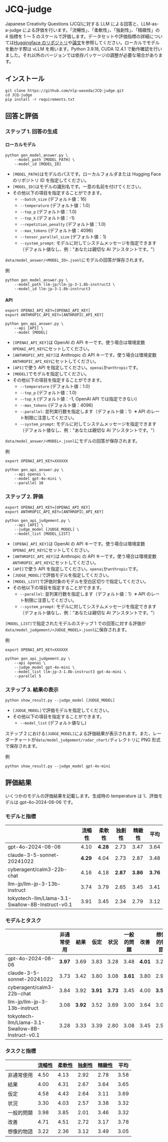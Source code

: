 # JCQ-judge

Japanese Creativity Questions (JCQ)に対する LLM による回答と、LLM-as-a-judge による評価を行います。「流暢性」、「柔軟性」、「独創性」、「精緻性」の 4 指標を 1 ～ 5 のスケールで評価します。データセットや評価指標の詳細については[Huggingface のリポジトリ](https://huggingface.co/datasets/nlp-waseda/JCQ)や[論文](https://www.anlp.jp/proceedings/annual_meeting/2025/pdf_dir/C1-2.pdf)を参照してください。ローカルでモデルを動かす際は vLLM を用います。Python 3.9.18, CUDA 12.4.1 で動作確認を行いました。それ以外のバージョンでは依存パッケージの調整が必要な場合があります。

## インストール

```
git clone https://github.com/nlp-waseda/JCQ-judge.git
cd JCQ-judge
pip install -r requirements.txt
```

## 回答と評価

### ステップ 1. 回答の生成

#### ローカルモデル

```
python gen_model_answer.py \
    --model_path [MODEL_PATH] \
    --model_id [MODEL_ID]
```

- `[MODEL_PATH]`はモデルのパスです。ローカルフォルダまたは Hugging Face のリポジトリ ID を指定してください。
- `[MODEL_ID]`はモデルの識別名です。一意の名前を付けてください。
- その他以下の項目を指定することができます。
  - `--batch_size` (デフォルト値：16)
  - `--temperature` (デフォルト値：1.0)
  - `--top_p` (デフォルト値：1.0)
  - `--top_k` (デフォルト値：-1)
  - `--repetition_penalty` (デフォルト値：1.0)
  - `--max_tokens` (デフォルト値：4096)
  - `--tensor_parallel_size` (デフォルト値：1)
  - `--system_prompt`: モデルに対してシステムメッセージを指定できます（デフォルト値なし、例："あなたは親切な AI アシスタントです。"）

`data/model_answer/<MODEL_ID>.jsonl`にモデルの回答が保存されます。

例

```
python gen_model_answer.py \
    --model_path llm-jp/llm-jp-3-1.8b-instruct3 \
    --model_id llm-jp-3-1.8b-instruct3
```

#### API

```
export OPENAI_API_KEY=[OPENAI_API_KEY]
export ANTHROPIC_API_KEY=[ANTHROPIC_API_KEY]

python gen_api_answer.py \
    --api [API] \
    --model [MODEL]
```

- `[OPENAI_API_KEY]`は OpenAI の API キーです。使う場合は環境変数`OPENAI_API_KEY`にセットしてください。
- `[ANTHROPIC_API_KEY]`は Anthropic の API キーです。使う場合は環境変数`ANTHROPIC_API_KEY`にセットしてください。
- `[API]`で使う API を指定してください。`openai`か`anthropic`です。
- `[MODEL]`でモデルを指定してください。
- その他以下の項目を指定することができます。
  - `--temperature` (デフォルト値：1.0)
  - `--top_p` (デフォルト値：1.0)
  - `--top_k` (デフォルト値：-1, OpenAI API では指定できない)
  - `--max_tokens` (デフォルト値：4096)
  - `--parallel`: 並列実行数を指定します（デフォルト値：1）※ API のレート制限に注意してください。
  - `--system_prompt`: モデルに対してシステムメッセージを指定できます（デフォルト値なし、例："あなたは親切な AI アシスタントです。"）

`data/model_answer/<MODEL>.jsonl`にモデルの回答が保存されます。

例

```
export OPENAI_API_KEY=XXXXXX

python gen_api_answer.py \
    --api openai \
    --model gpt-4o-mini \
    --parallel 10
```

### ステップ 2. 評価

```
export OPENAI_API_KEY=[OPENAI_API_KEY]
export ANTHROPIC_API_KEY=[ANTHROPIC_API_KEY]

python gen_api_judgement.py \
    --api [API] \
    --judge_model [JUDGE_MODEL] \
    --model_list [MODEL_LIST]
```

- `[OPENAI_API_KEY]`は OpenAI の API キーです。使う場合は環境変数`OPENAI_API_KEY`にセットしてください。
- `[ANTHROPIC_API_KEY]`は Anthropic の API キーです。使う場合は環境変数`ANTHROPIC_API_KEY`にセットしてください。
- `[API]`で使う API を指定してください。`openai`か`anthropic`です。
- `[JUDGE_MODEL]`で評価モデルを指定してください。
- `[MODEL_LIST]`で評価対象のモデルを空白区切りで指定してください。
- その他以下の項目を指定することができます。
  - `--parallel`: 並列実行数を指定します（デフォルト値：1）※ API のレート制限に注意してください。
  - `--system_prompt`: モデルに対してシステムメッセージを指定できます（デフォルト値なし、例："あなたは親切な AI アシスタントです。"）

`[MODEL_LIST]`で指定されたモデルのステップ 1 での回答に対する評価が`data/model_judgement/<JUDGE_MODEL>.jsonl`に保存されます。

例

```
export OPENAI_API_KEY=XXXXXX

python gen_api_judgement.py \
    --api openai \
    --judge_model gpt-4o-mini \
    --model_list llm-jp-3-1.8b-instruct3 gpt-4o-mini \
    --parallel 5
```

### ステップ 3. 結果の表示

```
python show_result.py --judge_model [JUDGE_MODEL]
```

- `[JUDGE_MODEL]`で評価モデルを指定してください。
- その他以下の項目を指定することができます。
  - `--model_list` (デフォルト値なし)

ステップ 2 における`[JUDGE_MODEL]`による評価結果が表示されます。また、レーダーチャートが`data/model_judgement/radar_chart/`ディレクトリに PNG 形式で保存されます。

例

```
python show_result.py --judge_model gpt-4o-mini
```

## 評価結果

いくつかのモデルの評価結果を記載します。生成時の temperature は 1、評価モデルは gpt-4o-2024-08-06 です。

### モデルと指標

|                                                  | 流暢性   | 柔軟性   | 独創性   | 精緻性   | 平均     |
| ------------------------------------------------ | -------- | -------- | -------- | -------- | -------- |
| gpt-4o-2024-08-06                                | 4.10     | **4.28** | 2.73     | 3.47     | 3.64     |
| claude-3-5-sonnet-20241022                       | **4.29** | 4.04     | 2.73     | 2.87     | 3.48     |
| cyberagent/calm3-22b-chat                        | 4.16     | 4.18     | **2.87** | **3.86** | **3.76** |
| llm-jp/llm-jp-3-13b-instruct                     | 3.74     | 3.79     | 2.65     | 3.45     | 3.41     |
| tokyotech-llm/Llama-3.1-Swallow-8B-Instruct-v0.1 | 3.91     | 3.45     | 2.34     | 2.79     | 3.12     |

### モデルとタスク

|                                                  | 非通常使用 | 結果     | 仮定     | 状況     | 一般的問題 | 改善     | 想像的物語 |
| ------------------------------------------------ | ---------- | -------- | -------- | -------- | ---------- | -------- | ---------- |
| gpt-4o-2024-08-06                                | **3.97**   | 3.69     | 3.83     | 3.28     | 3.48       | **4.01** | 3.25       |
| claude-3-5-sonnet-20241022                       | 3.73       | 3.42     | 3.80     | 3.08     | **3.61**   | 3.80     | 2.93       |
| cyberagent/calm3-22b-chat                        | 3.84       | 3.92     | **3.91** | **3.73** | 3.45       | 4.00     | **3.50**   |
| llm-jp/llm-jp-3-13b-instruct                     | 3.08       | **3.92** | 3.52     | 3.69     | 3.00       | 3.64     | 3.01       |
| tokyotech-llm/Llama-3.1-Swallow-8B-Instruct-v0.1 | 3.28       | 3.33     | 3.39     | 2.80     | 3.08       | 3.45     | 2.54       |

### タスクと指標

|            | 流暢性 | 柔軟性 | 独創性 | 精緻性 | 平均 |
| ---------- | ------ | ------ | ------ | ------ | ---- |
| 非通常使用 | 4.50   | 4.13   | 2.92   | 2.78   | 3.58 |
| 結果       | 4.00   | 4.31   | 2.67   | 3.64   | 3.65 |
| 仮定       | 4.58   | 4.43   | 2.64   | 3.11   | 3.69 |
| 状況       | 3.30   | 4.03   | 2.57   | 3.38   | 3.32 |
| 一般的問題 | 3.98   | 3.85   | 2.01   | 3.46   | 3.32 |
| 改善       | 4.71   | 4.51   | 2.72   | 3.17   | 3.78 |
| 想像的物語 | 3.22   | 2.36   | 3.12   | 3.49   | 3.05 |
